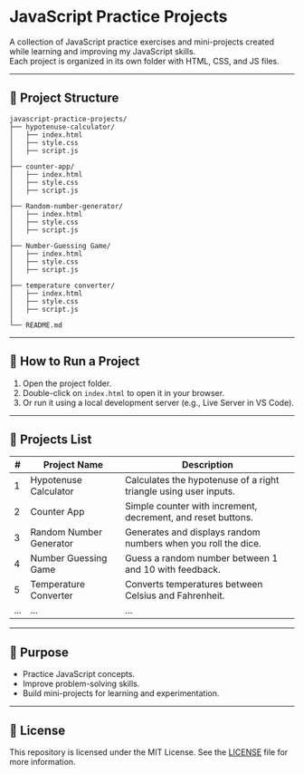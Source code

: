 # JavaScript Practice Projects

A collection of JavaScript practice exercises and mini-projects created while learning and improving my JavaScript skills.  
Each project is organized in its own folder with HTML, CSS, and JS files.

---

## 📂 Project Structure

```
javascript-practice-projects/
├── hypotenuse-calculator/
│   ├── index.html
│   ├── style.css
│   ├── script.js
│
├── counter-app/
│   ├── index.html
│   ├── style.css
│   ├── script.js
│
├── Random-number-generator/
│   ├── index.html
│   ├── style.css
│   ├── script.js
│
├── Number-Guessing Game/
│   ├── index.html
│   ├── style.css
│   ├── script.js
│
├── temperature converter/
│   ├── index.html
│   ├── style.css
│   ├── script.js
│
└── README.md
```

---

## 🚀 How to Run a Project

1. Open the project folder.
2. Double-click on `index.html` to open it in your browser.
3. Or run it using a local development server (e.g., Live Server in VS Code).

---

## 📌 Projects List

| #   | Project Name            | Description                                                      |
| --- | ----------------------- | ---------------------------------------------------------------- |
| 1   | Hypotenuse Calculator   | Calculates the hypotenuse of a right triangle using user inputs. |
| 2   | Counter App             | Simple counter with increment, decrement, and reset buttons.     |
| 3   | Random Number Generator | Generates and displays random numbers when you roll the dice.    |
| 4   | Number Guessing Game    | Guess a random number between 1 and 10 with feedback.            |
| 5   | Temperature Converter   | Converts temperatures between Celsius and Fahrenheit.            |
| ... | ...                     | ...                                                              |

---

## 🎯 Purpose

- Practice JavaScript concepts.
- Improve problem-solving skills.
- Build mini-projects for learning and experimentation.

---

## 📜 License

This repository is licensed under the MIT License. See the [LICENSE](LICENSE) file for more information.
